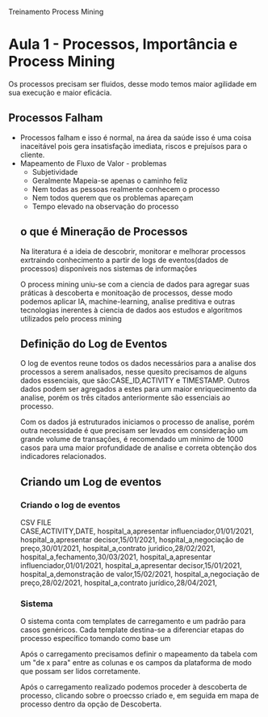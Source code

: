 Treinamento Process Mining

<h1>Aula 1 - Processos, Importância e Process Mining</h1>
	<p>Os processos precisam ser fluidos, desse modo temos maior agilidade em sua execução e maior eficácia.</p>

<h2>Processos Falham</h2>
	<ul>
	<li>Processos falham e isso é normal, na área da saúde isso é uma coisa inaceitável pois gera insatisfação imediata, riscos e prejuísos para o cliente.</li>
	<li>Mapeamento de Fluxo de Valor - problemas
		<ul>
		<li>Subjetividade</li>
		<li>Geralmente Mapeia-se apenas o caminho feliz</li>
		<li>Nem todas as pessoas realmente conhecem o processo</li>
		<li>Nem todos querem que os problemas apareçam</li>
		<li>Tempo elevado na observação do processo</li>
		</ul>
		</li>
<h2>o que é Mineração de Processos</h2>
<p> Na literatura é a ideia de descobrir, monitorar e melhorar processos exrtraindo conhecimento a partir de logs de eventos(dados de processos) disponíveis nos sistemas de informações</p>
<p>O process mining uniu-se com a ciencia de dados para agregar suas práticas à descoberta e monitoação de processos, desse modo podemos aplicar IA, machine-learning, analise preditiva e outras tecnologias inerentes à ciencia de dados aos estudos e algoritmos utilizados pelo process mining</p>

<h2>Definição do Log de Eventos</h2>
<p>O log de eventos reune todos os dados necessários para a analise dos processos a serem analisados, nesse quesito precisamos de alguns dados essenciais, que são:CASE_ID,ACTIVITY e TIMESTAMP. Outros dados podem ser agregados a estes para um maior enriquecimento da analise, porém os três citados anteriormente são essenciais ao processo.</p>
<p>Com os dados já estruturados iniciamos o processo de analise, porém outra necessidade é que precisam ser levados em consideração um grande volume de transações, é recomendado um mínimo de 1000 casos para uma maior profundidade de analise e correta obtenção dos indicadores relacionados.</p>

<h2>Criando um Log de eventos</h2>
<h3>Criando o log de eventos</h3>
<p>CSV FILE<br />
CASE,ACTIVITY,DATE,
hospital_a,apresentar influenciador,01/01/2021,
hospital_a,apresentar decisor,15/01/2021,
hospital_a,negociação de preço,30/01/2021,
hospital_a,contrato juridico,28/02/2021,
hospital_a,fechamento,30/03/2021,
hospital_a,apresentar influenciador,01/01/2021,
hospital_a,apresentar decisor,15/01/2021,
hospital_a,demonstração de valor,15/02/2021,
hospital_a,negociação de preço,28/02/2021,
hospital_a,contrato jurídico,28/04/2021,

<h3>Sistema</h3>
<p>O sistema conta com templates de carregamento e um padrão para casos genéricos. Cada template destina-se a diferenciar etapas do processo específico tomando como base um </p>
<p>Após o carregamento precisamos definir o mapeamento da tabela com um "de x para" entre as colunas e os campos da plataforma de modo que possam ser lidos corretamente.</p>
<p>Após o carregamento realizado podemos proceder à descoberta de processo, clicando sobre o proecsso criado e, em seguida em mapa de processo dentro da opção de Descoberta.</p>